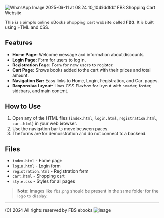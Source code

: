 ![WhatsApp Image 2025-06-11 at 08 24 10_1049ddfd](https://github.com/user-attachments/assets/457c8725-f1d0-4d82-82d2-70ac287a1680)# FBS Shopping Cart Website

This is a simple online eBooks shopping cart website called **FBS**. It is built using HTML and CSS.

## Features

- **Home Page:** Welcome message and information about discounts.
- **Login Page:** Form for users to log in.
- **Registration Page:** Form for new users to register.
- **Cart Page:** Shows books added to the cart with their prices and total amount.
- **Navigation Bar:** Easy links to Home, Login, Registration, and Cart pages.
- **Responsive Layout:** Uses CSS Flexbox for layout with header, footer, sidebars, and main content.

## How to Use

1. Open any of the HTML files (`index.html`, `login.html`, `registration.html`, `cart.html`) in your web browser.
2. Use the navigation bar to move between pages.
3. The forms are for demonstration and do not connect to a backend.

## Files

- `index.html` - Home page
- `login.html` - Login form
- `registration.html` - Registration form
- `cart.html` - Shopping cart
- `style.css` - Styles for all pages

> **Note:** Images like `fbs.png` should be present in the same folder for the logo to display.

---

(C) 2024 All rights reserved by FBS ebooks
![image](https://github.com/user-attachments/assets/e2ad5bfb-cb62-4381-8cd8-e3974ff5a35f)
